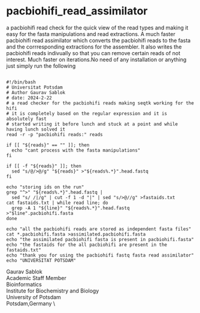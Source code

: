 # pacbiohifi_read_assimilator
a pacbiohifi read check for the quick view of the read types and making it easy for the fasta manipulations and read extractions. A much faster pacbiohifi read assimilator which converts the pacbiohifi reads to the fasta and the corrresponding extractions for the assembler. It also writes the pacbiohifi reads indivually so that you can remove certain reads of not interest. Much faster on iterations.No need of any installation or anything just simply run the following 
```

#!/bin/bash
# Universitat Potsdam
# Author Gaurav Sablok
# date: 2024-2-22
# a read checker for the pacbiohifi reads making seqtk working for the hifi
# it is completely based on the regular expression and it is absolutely fast
# started writing it before lunch and stuck at a point and while having lunch solved it
read -r -p "pacbiohifi reads:" reads

if [[ "${reads}" == "" ]]; then
  echo "cant process with the fasta manipulations"
fi

if [[ -f "${reads}" ]]; then
  sed "s/@/>@/g" "${reads}" >"${reads%.*}".head.fastq
fi

echo "storing ids on the run"
grep "^>" "${reads%.*}".head.fastq |
  sed "s/ /|/g" | cut -f 1 -d "|" | sed "s/>@//g" >fastaids.txt
cat fastaids.txt | while read line; do
  grep -A 1 "${line}" "${reads%.*}".head.fastq >"$line".pacbiohifi.fasta
done

echo "all the pacbiohifi reads are stored as independent fasta files"
cat *.pacbiohifi.fasta >assimilated.pacbiohifi.fasta
echo "the assimilated pacbiohifi fasta is present in pacbiohifi.fasta"
echo "the fastaids for the all pacbiohifi are present in the fastaids.txt"
echo "thank you for using the pacbiohifi fastq fasta read assimilator"
echo "UNIVERSITAT POTSDAM"
```
Gaurav Sablok \
Academic Staff Member \
Bioinformatics \
Institute for Biochemistry and Biology \
University of Potsdam \
Potsdam,Germany \
